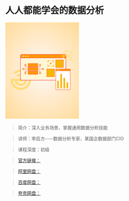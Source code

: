 # 人人都能学会的数据分析

![img](../../assets/CgqCHl-oloqAFjXPAABEgB06Bmo548.png)

> 简介：深入业务场景，掌握通用数据分析技能

> 讲师：李启方----数据分析专家、某国企数据部门CIO

> 课程深度：初级

> [官方链接：]()

> [阿里网盘：]()

> [百度网盘：]()

> [夸克网盘：]()

